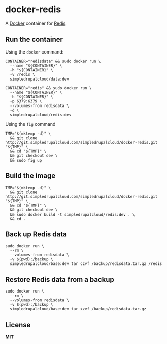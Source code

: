 # docker-redis

A [Docker](https://docker.com/) container for [Redis](http://redis.io/).

## Run the container

Using the `docker` command:

    CONTAINER="redisdata" && sudo docker run \
      --name "${CONTAINER}" \
      -h "${CONTAINER}" \
      -v /redis \
      simpledrupalcloud/data:dev

    CONTAINER="redis" && sudo docker run \
      --name "${CONTAINER}" \
      -h "${CONTAINER}" \
      -p 6379:6379 \
      --volumes-from redisdata \
      -d \
      simpledrupalcloud/redis:dev
      
Using the `fig` command

    TMP="$(mktemp -d)" \
      && git clone http://git.simpledrupalcloud.com/simpledrupalcloud/docker-redis.git "${TMP}" \
      && cd "${TMP}" \
      && git checkout dev \
      && sudo fig up

## Build the image
      
    TMP="$(mktemp -d)" \
      && git clone http://git.simpledrupalcloud.com/simpledrupalcloud/docker-redis.git "${TMP}" \
      && cd "${TMP}" \
      && git checkout dev \
      && sudo docker build -t simpledrupalcloud/redis:dev . \
      && cd -

## Back up Redis data

    sudo docker run \
      --rm \
      --volumes-from redisdata \
      -v $(pwd):/backup \
      simpledrupalcloud/base:dev tar czvf /backup/redisdata.tar.gz /redis

## Restore Redis data from a backup

    sudo docker run \
      --rm \
      --volumes-from redisdata \
      -v $(pwd):/backup \
      simpledrupalcloud/base:dev tar xzvf /backup/redisdata.tar.gz

## License

**MIT**
